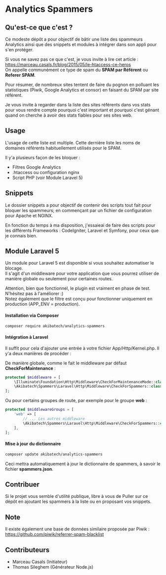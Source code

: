 # Analytics Spammers

## Qu'est-ce que c'est ?

Ce modeste dépôt a pour objectif de bâtir une liste des spammeurs Analytics ainsi que des snippets et modules à intégrer dans son appli pour s'en protéger.

Si vous ne savez pas ce que c'est, je vous invite à lire cet article : https://marceau.casals.fr/blog/2015/05/le-htaccess-ce-heros  
On appelle communément ce type de spam du **SPAM par Référent** ou **Referer SPAM**.

Pour résumer, de nombreux sites tentent de faire du pognon en polluant les statistiques (Piwik, Google Analytics et consor) en faisant du SPAM par site référent.

Je vous invite à regarder dans la liste des sites référents dans vos stats pour vous rendre compte pourquoi c'est important et pourquoi c'est génant quand on cherche à avoir des stats fiables pour ses sites web.

## Usage

L'usage de cette liste est multiple. Cette dernière liste les noms de domaines référents habituellement utilisés pour le SPAM.

Il y'a plusieurs façon de les bloquer :
* Filtres Google Analytics
* .htaccess ou configuration nginx
* Script PHP (voir Module Laravel 5)

## Snippets

Le dossier snippets a pour objectif de contenir des scripts tout fait pour bloquer les spammeurs; en commençant par un fichier de configuration pour Apache et NGINX.

En fonction du temps à ma disposition, j'essaieai de faire des scripts pour les différents Frameworks : CodeIgniter, Laravel et Symfony, pour ceux que je connais bien.

## Module Laravel 5
 
Un module pour Laravel 5 est disponible si vous souhaitez automatiser le blocage.  
Il s'agit d'un middleware pour votre application que vous pourrez utiliser de manière globale ou seulement pour certaines routes.  

Attention, bien que fonctionnel, le plugin est vraiment en phase de test. N'hésitez pas à l'améliorer :)  
Notez également que le filtre est conçu pour fonctionner uniquement en production (APP_ENV = production).

#### Installation via Composer

```bash
composer require akibatech/analytics-spammers
```

#### Intégration à Laravel

Il suffit pour cela d'ajouter une entrée à votre fichier App/Http/Kernel.php. Il y'a deux manières de procéder :

De manière globale, comme le fait le middleware par défaut **CheckForMaintenance** :
```php
protected $middleware = [
    \Illuminate\Foundation\Http\Middleware\CheckForMaintenanceMode::class,
    \Akibatech\Spammers\Laravel\Http\Middleware\CheckForSpammers::class, // Sera appliqué pour chaque requête
];
```

Ou pour certains groupes de route, par exemple pour le groupe **web** :
```php
protected $middlewareGroups = [
    'web' => [
        // ... Les autres middleware
        \Akibatech\Spammers\Laravel\Http\Middleware\CheckForSpammers::class, // Sera appliqué pour les routes sous le joug du groupe web
    ],
];
```

#### Mise à jour du dictionnaire

```bash
composer update akibatech/analytics-spammers
```

Ceci mettra automatiquement à jour le dictionnaire de spammers, à savoir le fichier **spammers.json**.

## Contribuer

Si le projet vous semble d'utilité publique, libre à vous de Puller sur ce dépôt en ajoutant les spammers à la liste ou en proposant vos snippets.

## Note

Il existe également une base de données similaire proposée par Piwik : https://github.com/piwik/referrer-spam-blacklist

## Contributeurs

* Marceau Casals (Initiateur)
* Thomas Sileghem (Générateur Node.js)